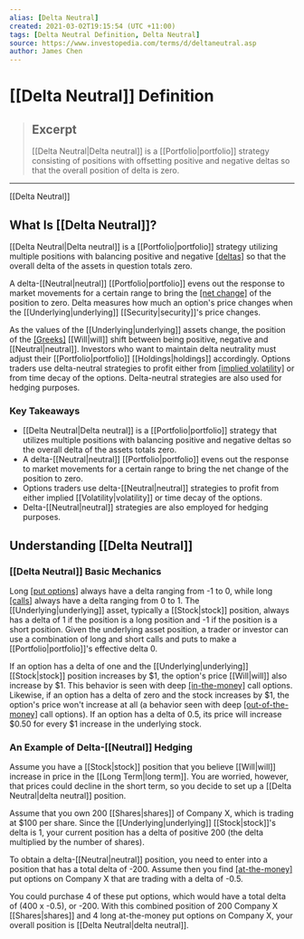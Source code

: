 ```yaml
---
alias: [Delta Neutral]
created: 2021-03-02T19:15:54 (UTC +11:00)
tags: [Delta Neutral Definition, Delta Neutral]
source: https://www.investopedia.com/terms/d/deltaneutral.asp
author: James Chen
---
```


# [[Delta Neutral]] Definition

> ## Excerpt
> [[Delta Neutral|Delta neutral]] is a [[Portfolio|portfolio]] strategy consisting of positions with offsetting positive and negative deltas so that the overall position of delta is zero.

---

[[Delta Neutral]]
## What Is [[Delta Neutral]]?

[[Delta Neutral|Delta neutral]] is a [[Portfolio|portfolio]] strategy utilizing multiple positions with balancing positive and negative [[deltas]](https://www.investopedia.com/terms/d/delta.asp) so that the overall delta of the assets in question totals zero.

A delta-[[Neutral|neutral]] [[Portfolio|portfolio]] evens out the response to market movements for a certain range to bring the [[net change]](https://www.investopedia.com/terms/n/netchange.asp) of the position to zero. Delta measures how much an option's price changes when the [[Underlying|underlying]] [[Security|security]]'s price changes.

As the values of the [[Underlying|underlying]] assets change, the position of the [[Greeks]](https://www.investopedia.com/terms/g/greeks.asp) [[Will|will]] shift between being positive, negative and [[Neutral|neutral]]. Investors who want to maintain delta neutrality must adjust their [[Portfolio|portfolio]] [[Holdings|holdings]] accordingly. Options traders use delta-neutral strategies to profit either from [[implied volatility]](https://www.investopedia.com/terms/i/iv.asp) or from time decay of the options. Delta-neutral strategies are also used for hedging purposes.

### Key Takeaways

-   [[Delta Neutral|Delta neutral]] is a [[Portfolio|portfolio]] strategy that utilizes multiple positions with balancing positive and negative deltas so the overall delta of the assets totals zero.
-   A delta-[[Neutral|neutral]] [[Portfolio|portfolio]] evens out the response to market movements for a certain range to bring the net change of the position to zero.
-   Options traders use delta-[[Neutral|neutral]] strategies to profit from either implied [[Volatility|volatility]] or time decay of the options. 
-   Delta-[[Neutral|neutral]] strategies are also employed for hedging purposes.

## Understanding [[Delta Neutral]]

### [[Delta Neutral]] Basic Mechanics

Long [[put options]](https://www.investopedia.com/terms/p/putoption.asp) always have a delta ranging from -1 to 0, while long [[calls]](https://www.investopedia.com/terms/c/calloption.asp) always have a delta ranging from 0 to 1. The [[Underlying|underlying]] asset, typically a [[Stock|stock]] position, always has a delta of 1 if the position is a long position and -1 if the position is a short position. Given the underlying asset position, a trader or investor can use a combination of long and short calls and puts to make a [[Portfolio|portfolio]]'s effective delta 0.

If an option has a delta of one and the [[Underlying|underlying]] [[Stock|stock]] position increases by $1, the option's price [[Will|will]] also increase by $1. This behavior is seen with deep [[in-the-money]](https://www.investopedia.com/terms/i/inthemoney.asp) call options. Likewise, if an option has a delta of zero and the stock increases by $1, the option's price won't increase at all (a behavior seen with deep [[out-of-the-money]](https://www.investopedia.com/terms/o/outofthemoney.asp) call options). If an option has a delta of 0.5, its price will increase $0.50 for every $1 increase in the underlying stock.

### An Example of Delta-[[Neutral]] Hedging

Assume you have a [[Stock|stock]] position that you believe [[Will|will]] increase in price in the [[Long Term|long term]]. You are worried, however, that prices could decline in the short term, so you decide to set up a [[Delta Neutral|delta neutral]] position.

Assume that you own 200 [[Shares|shares]] of Company X, which is trading at $100 per share. Since the [[Underlying|underlying]] [[Stock|stock]]'s delta is 1, your current position has a delta of positive 200 (the delta multiplied by the number of shares).

To obtain a delta-[[Neutral|neutral]] position, you need to enter into a position that has a total delta of -200. Assume then you find [[at-the-money]](https://www.investopedia.com/terms/a/atthemoney.asp) put options on Company X that are trading with a delta of -0.5.

You could purchase 4 of these put options, which would have a total delta of (400 x -0.5), or -200. With this combined position of 200 Company X [[Shares|shares]] and 4 long at-the-money put options on Company X, your overall position is [[Delta Neutral|delta neutral]].
